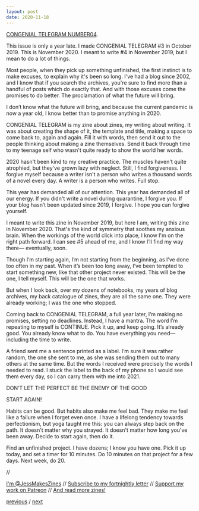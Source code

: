 ```yaml
---
layout: post
date: 2020-11-18
---
```


[CONGENIAL TELEGRAM NUMBER04](https://jessdriscoll.itch.io/congenial-telegram).

This issue is only a year late. I made CONGENIAL TELEGRAM #3 in October 2019. This is November 2020. I meant to write #4 in November 2019, but I mean to do a lot of things.

Most people, when they pick up something unfinished, the first instinct is to make excuses, to explain why it's been so long. I've had a blog since 2002, and I know that if you search the archives, you're sure to find more than a handful of posts which do exactly that. And with those excuses come the promises to do better. The proclamation of what the future will bring.

I don’t know what the future will bring, and because the current pandemic is now a year old, I know better than to promise anything in 2020.

CONGENIAL TELEGRAM is my zine about zines, my writing about writing. It was about creating the shape of it, the template and title, making a space to come back to, again and again. Fill it with words, then send it out to the people thinking about making a zine themselves. Send it back through time to my teenage self who wasn't quite ready to show the world her words.

2020 hasn't been kind to my creative practice. The muscles haven't quite atrophied, but they've grown lazy with neglect. Still, I find forgiveness. I forgive myself because a writer isn't a person who writes a thousand words of a novel every day. A writer is a person who writes. Full stop.

This year has demanded all of our attention. This year has demanded all of our energy. If you didn't write a novel during quarantine, I forgive you. If your blog hasn’t been updated since 2019, I forgive. I hope you can forgive yourself.

I meant to write this zine in November 2019, but here I am, writing this zine in November 2020. That's the kind of symmetry that soothes my anxious brain. When the workings of the world click into place, I know I'm on the right path forward. I can see #5 ahead of me, and I know I’ll find my way there— eventually, soon.

Though I’m starting again, I’m not starting from the beginning, as I’ve done too often in my past. When it’s been too long away, I’ve been tempted to start something new, like that other project never existed. This will be the one, I tell myself. This will be the one that works.

But when I look back, over my dozens of notebooks, my years of blog archives, my back catalogue of zines, they are all the same one. They were already working; I was the one who stopped.

Coming back to CONGENIAL TELEGRAM, a full year later, I’m making no promises, setting no deadlines. Instead, I have a mantra. The word I’m repeating to myself is CONTINUE. Pick it up, and keep going. It’s already good. You already know what to do. You have everything you need—including the time to write.

A friend sent me a sentence printed as a label. I’m sure it was rather random, the one she sent to me, as she was sending them out to many others at the same time. But the words I received were precisely the words I needed to read. I stuck the label to the back of my phone so I would see them every day, so I can carry them with me into 2021.

DON’T LET THE PERFECT BE THE ENEMY OF THE GOOD

START AGAIN!

Habits can be good. But habits also make me feel bad. They make me feel like a failure when I forget even once. I have a lifelong tendency towards perfectionism, but yoga taught me this: you can always step back on the path. It doesn't matter why you strayed. It doesn't matter how long you've been away. Decide to start again, then do it.

Find an unfinished project. I have dozens; I know you have one. Pick it up today, and set a timer for 10 minutes. Do 10 minutes on that project for a few days. Next week, do 20.

//

[I'm @JessMakesZines](https://twitter.com/JessMakesZines) // [Subscribe to my fortnightly letter](http://tinyletter.com/jessdriscoll) // [Support my work on Patreon](https://www.patreon.com/jessdriscoll) // [And read more zines!](https://jessdriscoll.itch.io/)

<a href="{{page.previous.url}}">previous</a> / <a href="{{page.next.url}}">next</a>
